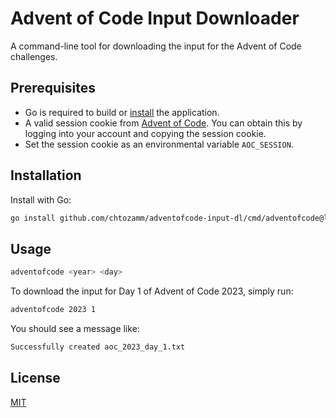 # Advent of Code Input Downloader

A command-line tool for downloading the input for the Advent of Code challenges.

## Prerequisites

- Go is required to build or [install](#installation) the application.
- A valid session cookie from [Advent of Code](https://adventofcode.com/). You can obtain this by logging into your account and copying the session cookie.
- Set the session cookie as an environmental variable `AOC_SESSION`.

## Installation

Install with Go:

```sh
go install github.com/chtozamm/adventofcode-input-dl/cmd/adventofcode@latest
```

## Usage

```sh
adventofcode <year> <day>
```

To download the input for Day 1 of Advent of Code 2023, simply run:

```sh
adventofcode 2023 1
```

You should see a message like:

```sh
Successfully created aoc_2023_day_1.txt
```

## License

[MIT](https://github.com/chtozamm/adventofcode-input-dl/blob/main/LICENSE.md)

